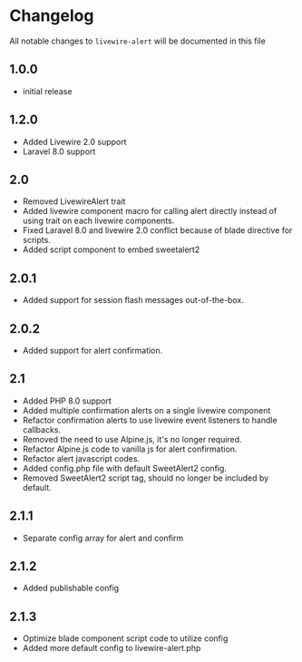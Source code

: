 # Changelog

All notable changes to `livewire-alert` will be documented in this file

## 1.0.0

-   initial release

## 1.2.0

-   Added Livewire 2.0 support
-   Laravel 8.0 support

## 2.0
- Removed LivewireAlert trait
- Added livewire component macro for calling alert directly instead of using trait on each livewire components.
- Fixed Laravel 8.0 and livewire 2.0 conflict because of blade directive for scripts.
- Added script component to embed sweetalert2

## 2.0.1
- Added support for session flash messages out-of-the-box.

## 2.0.2
- Added support for alert confirmation.

## 2.1
- Added PHP 8.0 support
- Added multiple confirmation alerts on a single livewire component
- Refactor confirmation alerts to use livewire event listeners to handle callbacks.
- Removed the need to use Alpine.js, it's no longer required.
- Refactor Alpine.js code to vanilla js for alert confirmation.
- Refactor alert javascript codes.
- Added config.php file with default SweetAlert2 config.
- Removed SweetAlert2 script tag, should no longer be included by default.

## 2.1.1
- Separate config array for alert and confirm

## 2.1.2
- Added publishable config

## 2.1.3
- Optimize blade component script code to utilize config
- Added more default config to livewire-alert.php
